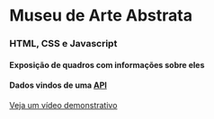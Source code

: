 # Museu de Arte Abstrata
### HTML, CSS e Javascript
#### Exposição de quadros com informações sobre eles
#### Dados vindos de uma <a href="https://github.com/vxt0r/api_quadros" target="_blank" rel="noopener noreferrer">API</a>
<a href="https://www.youtube.com/watch?v=b7qaIFiAXR4" target="_blank" rel="noopener noreferrer">Veja um vídeo demonstrativo</a>
